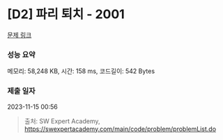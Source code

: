 # [D2] 파리 퇴치 - 2001 

[문제 링크](https://swexpertacademy.com/main/code/problem/problemDetail.do?contestProbId=AV5PzOCKAigDFAUq) 

### 성능 요약

메모리: 58,248 KB, 시간: 158 ms, 코드길이: 542 Bytes

### 제출 일자

2023-11-15 00:56



> 출처: SW Expert Academy, https://swexpertacademy.com/main/code/problem/problemList.do